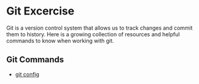 # Git Excercise
Git is a version control system that allows us to track changes and commit them to history. 
Here is a growing collection of resources and helpful commands to know when working with git. 
## Git Commands
- [git config](./Commands/config.md)
